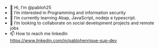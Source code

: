 - 👋 Hi, I’m @pabloh25
- 👀 I’m interested in Programming and information security
- 🌱 I’m currently learning Abap, JavaScript, nodejs e typescript.
- 💞️ I’m looking to collaborate on social development projects and remote jobs
- 📫 How to reach me linkedIn https://www.linkedin.com/in/pablohenrique-sup-dev

<!---
pabloh25/pabloh25 is a ✨ special ✨ repository because its `README.md` (this file) appears on your GitHub profile.
You can click the Preview link to take a look at your changes.
--->
